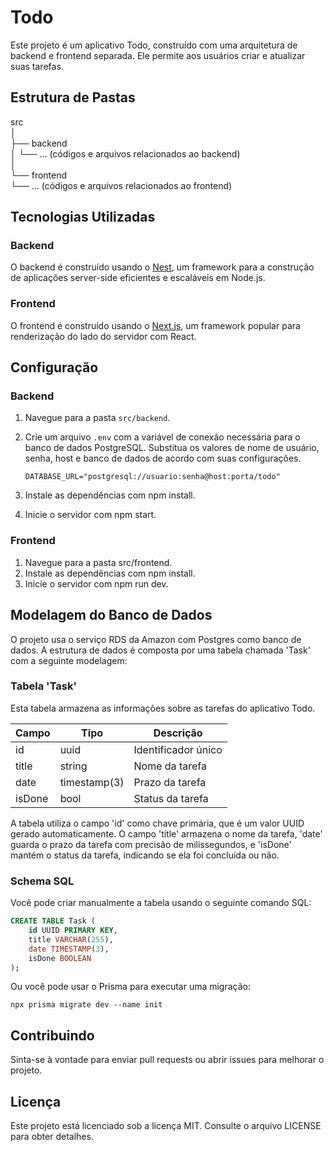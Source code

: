 # Todo

Este projeto é um aplicativo Todo, construído com uma arquitetura de backend e frontend separada. Ele permite aos usuários criar e atualizar suas tarefas.

## Estrutura de Pastas

src<br>
│<br>
├── backend<br>
│ └── ... (códigos e arquivos relacionados ao backend)<br>
│<br>
└── frontend<br>
└── ... (códigos e arquivos relacionados ao frontend)<br>


## Tecnologias Utilizadas

### Backend

O backend é construído usando o [Nest](https://nestjs.com/), um framework para a construção de aplicações server-side eficientes e escaláveis em Node.js.

### Frontend

O frontend é construído usando o [Next.js](https://nextjs.org/), um framework popular para renderização do lado do servidor com React.

## Configuração

### Backend

1. Navegue para a pasta `src/backend`.
2. Crie um arquivo `.env` com a variável de conexão necessária para o banco de dados PostgreSQL. Substitua os valores de nome de usuário, senha, host e banco de dados de acordo com suas configurações.

   ```env
   DATABASE_URL="postgresql://usuario:senha@host:porta/todo"

3. Instale as dependências com npm install.
4. Inicie o servidor com npm start.

### Frontend
1. Navegue para a pasta src/frontend.
2. Instale as dependências com npm install.
3. Inicie o servidor com npm run dev.

## Modelagem do Banco de Dados

O projeto usa o serviço RDS da Amazon com Postgres como banco de dados. A estrutura de dados é composta por uma tabela chamada 'Task' com a seguinte modelagem:

### Tabela 'Task'

Esta tabela armazena as informações sobre as tarefas do aplicativo Todo.

| Campo      | Tipo             | Descrição            |
|------------|------------------|----------------------|
| id         | uuid             | Identificador único  |
| title      | string           | Nome da tarefa       |
| date       | timestamp(3)     | Prazo da tarefa      |
| isDone     | bool             | Status da tarefa     |

A tabela utiliza o campo 'id' como chave primária, que é um valor UUID gerado automaticamente. O campo 'title' armazena o nome da tarefa, 'date' guarda o prazo da tarefa com precisão de milissegundos, e 'isDone' mantém o status da tarefa, indicando se ela foi concluída ou não.

### Schema SQL

Você pode criar manualmente a tabela usando o seguinte comando SQL:

```sql
CREATE TABLE Task (
    id UUID PRIMARY KEY,
    title VARCHAR(255),
    date TIMESTAMP(3),
    isDone BOOLEAN
);
```

Ou você pode usar o Prisma para executar uma migração:

`npx prisma migrate dev --name init`

## Contribuindo
Sinta-se à vontade para enviar pull requests ou abrir issues para melhorar o projeto.

## Licença
Este projeto está licenciado sob a licença MIT. Consulte o arquivo LICENSE para obter detalhes.
